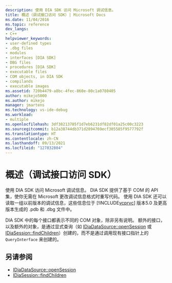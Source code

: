 ```yaml
---
description: 使用 DIA SDK 访问 Microsoft 调试信息。
title: 概述（调试接口访问 SDK）| Microsoft Docs
ms.date: 11/04/2016
ms.topic: reference
dev_langs:
- C++
helpviewer_keywords:
- user-defined types
- .dbg files
- modules
- interfaces [DIA SDK]
- DBG files
- procedures [DIA SDK]
- executable files
- COM objects, in DIA SDK
- compilands
- executable images
ms.assetid: 720b4479-a8bc-4fec-860e-80c1a0780405
author: mikejo5000
ms.author: mikejo
manager: jmartens
ms.technology: vs-ide-debug
ms.workload:
- multiple
ms.openlocfilehash: 3df38213785f1d7eb6231df82df01a25c00c3223
ms.sourcegitcommit: b12a38744db371d2894769ecf305585f9577792f
ms.translationtype: HT
ms.contentlocale: zh-CN
ms.lasthandoff: 09/13/2021
ms.locfileid: "127832804"
---
```

# <a name="overview-debug-interface-access-sdk"></a>概述（调试接口访问 SDK）
使用 DIA SDK 访问 Microsoft 调试信息。 DIA SDK 提供了基于 COM 的 API 集，使你无需在 Microsoft 更改调试信息格式时重写代码。 使用 DIA SDK 还可以读取一组以前版本的调试信息，这些信息位于 [!INCLUDE[vcprvc](../../code-quality/includes/vcprvc_md.md)] 版本5.0 及更高版本生成的 .pdb 和 .dbg 文件中。

 DIA SDK 中的每个接口都表示不同的 COM 对象，除非另有说明。 额外的接口，以及额外的对象，是通过显式查询（如 [IDiaDataSource::openSession](../../debugger/debug-interface-access/idiadatasource-opensession.md) 或 [IDiaSession::findChildren](../../debugger/debug-interface-access/idiasession-findchildren.md)）创建的，而不是通过调用现有接口指针上的 `QueryInterface` 来创建的。

## <a name="see-also"></a>另请参阅
- [IDiaDataSource::openSession](../../debugger/debug-interface-access/idiadatasource-opensession.md)
- [IDiaSession::findChildren](../../debugger/debug-interface-access/idiasession-findchildren.md)

